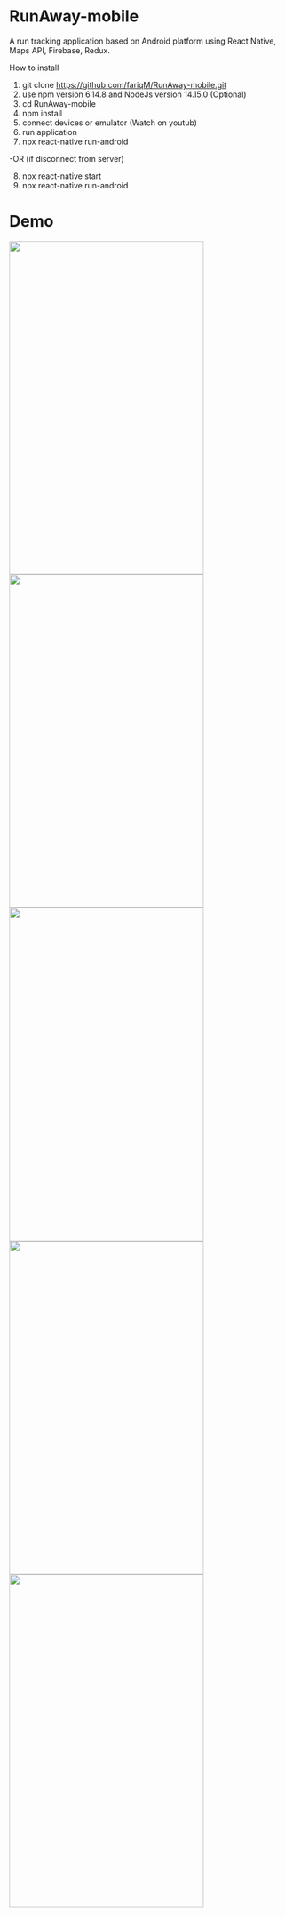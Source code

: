 # RunAway-mobile
A run tracking application based on Android platform using React Native, Maps API, Firebase, Redux.


How to install
1. git clone https://github.com/fariqM/RunAway-mobile.git
2. use npm version 6.14.8 and NodeJs version 14.15.0 (Optional)
3. cd RunAway-mobile
4. npm install
5. connect devices or emulator (Watch on youtub)
6. run application
7. npx react-native run-android

-OR (if disconnect from server)

8. npx react-native start
9. npx react-native run-android

# Demo
<img src="https://user-images.githubusercontent.com/71390462/126753877-7f65b0e6-0624-40d3-9490-ab3689764d1e.jpeg" width="350" height="600">
<img src="https://user-images.githubusercontent.com/71390462/126753933-dbd24184-fc11-455f-9800-49dc91c686d1.jpeg" width="350" height="600">
<img src="https://user-images.githubusercontent.com/71390462/126753970-c6fe6531-4f54-411f-81b2-0e15dd44c99f.jpeg" width="350" height="600">
<img src="https://user-images.githubusercontent.com/71390462/126753980-b0e53bdd-19d5-4e05-a865-b25851bd7eb5.jpeg" width="350" height="600">
<img src="https://user-images.githubusercontent.com/71390462/126754011-b25be8cf-35b1-403d-8673-817e27e56d4c.jpeg" width="350" height="600">



